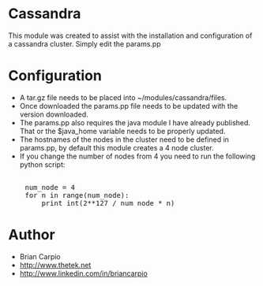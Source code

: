 # Cassandra #

This module was created to assist with the installation and configuration of a cassandra cluster. Simply edit the params.pp

# Configuration #

* A tar.gz file needs to be placed into ~/modules/cassandra/files. 
* Once downloaded the params.pp file needs to be updated with the version downloaded. 
* The params.pp also requires the java module I have already published. That or the $java_home variable needs to be properly updated.
* The hostnames of the nodes in the cluster need to be defined in params.pp, by default this module creates a 4 node cluster. 
* If you change the number of nodes from 4 you need to run the following python script:

<pre>

	num_node = 4
	for n in range(num_node):
		print int(2**127 / num_node * n)
</pre>
# Author #

* Brian Carpio
* http://www.thetek.net
* http://www.linkedin.com/in/briancarpio
